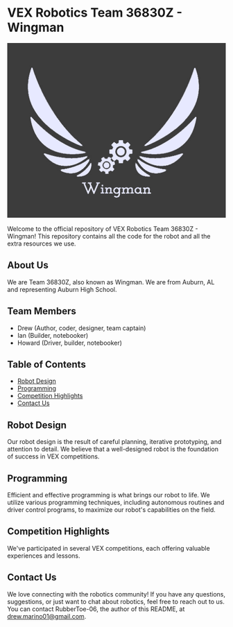 # VEX Robotics Team 36830Z - Wingman

![Wingman Logo](logo.png)

Welcome to the official repository of VEX Robotics Team 36830Z - Wingman! This repository contains all the code for the robot and all the extra resources we use.

## About Us

We are Team 36830Z, also known as Wingman. We are from Auburn, AL and representing Auburn High School. 

## Team Members

- Drew (Author, coder, designer, team captain)
- Ian (Builder, notebooker)
- Howard (Driver, builder, notebooker)

## Table of Contents

- [Robot Design](#robot-design)
- [Programming](#programming)
- [Competition Highlights](#competition-highlights)
- [Contact Us](#contact-us)

## Robot Design

Our robot design is the result of careful planning, iterative prototyping, and attention to detail. We believe that a well-designed robot is the foundation of success in VEX competitions.

## Programming

Efficient and effective programming is what brings our robot to life. We utilize various programming techniques, including autonomous routines and driver control programs, to maximize our robot's capabilities on the field.

## Competition Highlights

We've participated in several VEX competitions, each offering valuable experiences and lessons.

## Contact Us

We love connecting with the robotics community! If you have any questions, suggestions, or just want to chat about robotics, feel free to reach out to us. You can contact RubberToe-06, the author of this README, at [drew.marino01@gmail.com](mailto:drew.marino01@gmail.com).